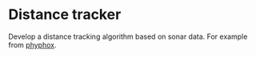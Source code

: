 # Distance tracker

Develop a distance tracking algorithm based on sonar data. For example from [phyphox](https://phyphox.org).
